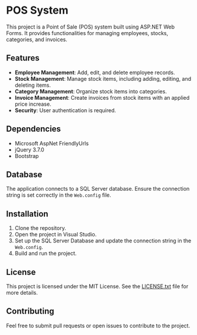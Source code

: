 # POS System

This project is a Point of Sale (POS) system built using ASP.NET Web Forms. It provides functionalities for managing employees, stocks, categories, and invoices.

## Features

- **Employee Management**: Add, edit, and delete employee records.
- **Stock Management**: Manage stock items, including adding, editing, and deleting items.
- **Category Management**: Organize stock items into categories.
- **Invoice Management**: Create invoices from stock items with an applied price increase.
- **Security**: User authentication is required.

## Dependencies

- Microsoft AspNet FriendlyUrls 
- jQuery 3.7.0
- Bootstrap

## Database

The application connects to a SQL Server database. Ensure the connection string is set correctly in the `Web.config` file.

## Installation

1. Clone the repository.
2. Open the project in Visual Studio.
3. Set up the SQL Server Database and update the connection string in the `Web.config`.
4. Build and run the project.

## License

This project is licensed under the MIT License. See the [LICENSE.txt](LICENSE.txt) file for more details.

## Contributing

Feel free to submit pull requests or open issues to contribute to the project.

